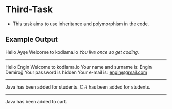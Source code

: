 # Third-Task
- This task aims to use inheritance and polymorphism in the code.

## Example Output

Hello Ayşe  Welcome to kodlama.io
*You live once so get coding.*
********
Hello Engin  Welcome to kodlama.io
Your name and surname is: Engin Demiroğ
Your password is hidden
Your e-mail is: engin@gmail.com
********
Java has been added for students.
C # has been added for students.
********
Java has been added to cart.
